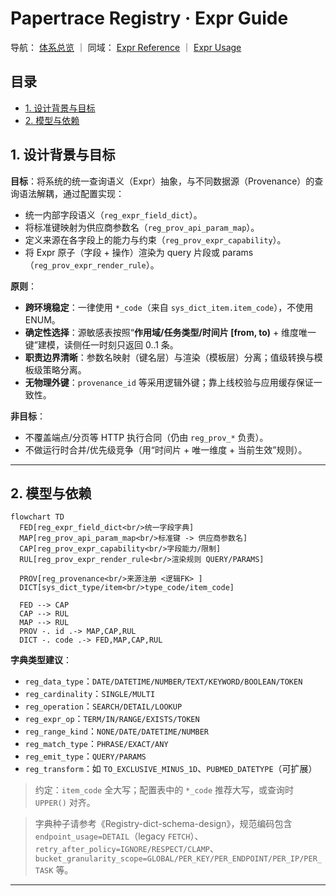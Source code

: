 # Papertrace Registry · Expr Guide

导航： [体系总览](../README.md) ｜ 同域： [Expr Reference](Registry-expr-reference.md) ｜ [Expr Usage](Registry-expr-usage.md)

## 目录
- [1. 设计背景与目标](#sec-1)
- [2. 模型与依赖](#sec-2)


## <a id="sec-1"></a> 1. 设计背景与目标

**目标**：将系统的统一查询语义（Expr）抽象，与不同数据源（Provenance）的查询语法解耦，通过配置实现：
- 统一内部字段语义（`reg_expr_field_dict`）。
- 将标准键映射为供应商参数名（`reg_prov_api_param_map`）。
- 定义来源在各字段上的能力与约束（`reg_prov_expr_capability`）。
- 将 Expr 原子（字段 + 操作）渲染为 query 片段或 params（`reg_prov_expr_render_rule`）。

**原则**：
- **跨环境稳定**：一律使用 `*_code`（来自 `sys_dict_item.item_code`），不使用 ENUM。
- **确定性选择**：源敏感表按照“**作用域/任务类型/时间片 [from, to)** + 维度唯一键”建模，读侧任一时刻只返回 0..1 条。
- **职责边界清晰**：参数名映射（键名层）与渲染（模板层）分离；值级转换与模板级策略分离。
- **无物理外键**：`provenance_id` 等采用逻辑外键；靠上线校验与应用缓存保证一致性。

**非目标**：
- 不覆盖端点/分页等 HTTP 执行合同（仍由 `reg_prov_*` 负责）。
- 不做运行时合并/优先级竞争（用“时间片 + 唯一维度 + 当前生效”规则）。

---


## <a id="sec-2"></a> 2. 模型与依赖

```mermaid
flowchart TD
  FED[reg_expr_field_dict<br/>统一字段字典]
  MAP[reg_prov_api_param_map<br/>标准键 -> 供应商参数名]
  CAP[reg_prov_expr_capability<br/>字段能力/限制]
  RUL[reg_prov_expr_render_rule<br/>渲染规则 QUERY/PARAMS]

  PROV[reg_provenance<br/>来源注册 <逻辑FK> ]
  DICT[sys_dict_type/item<br/>type_code/item_code]

  FED --> CAP
  CAP --> RUL
  MAP --> RUL
  PROV -. id .-> MAP,CAP,RUL
  DICT -. code .-> FED,MAP,CAP,RUL
```

**字典类型建议**：
- `reg_data_type`：`DATE/DATETIME/NUMBER/TEXT/KEYWORD/BOOLEAN/TOKEN`
- `reg_cardinality`：`SINGLE/MULTI`
- `reg_operation`：`SEARCH/DETAIL/LOOKUP`
- `reg_expr_op`：`TERM/IN/RANGE/EXISTS/TOKEN`
- `reg_range_kind`：`NONE/DATE/DATETIME/NUMBER`
- `reg_match_type`：`PHRASE/EXACT/ANY`
- `reg_emit_type`：`QUERY/PARAMS`
- `reg_transform`：如 `TO_EXCLUSIVE_MINUS_1D`、`PUBMED_DATETYPE`（可扩展）

> 约定：`item_code` 全大写；配置表中的 `*_code` 推荐大写，或查询时 `UPPER()` 对齐。

> 字典种子请参考《Registry-dict-schema-design》，规范编码包含 `endpoint_usage=DETAIL`（legacy `FETCH`）、`retry_after_policy=IGNORE/RESPECT/CLAMP`、`bucket_granularity_scope=GLOBAL/PER_KEY/PER_ENDPOINT/PER_IP/PER_TASK` 等。

---
